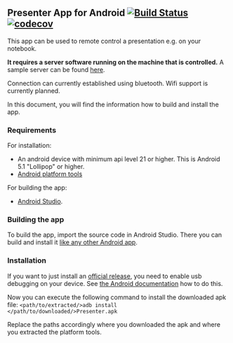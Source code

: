## Presenter App for Android [![Build Status](https://travis-ci.com/FelixWohlfrom/Presenter-Client-Android.svg?branch=master)](https://travis-ci.com/FelixWohlfrom/Presenter-Client-Android) [![codecov](https://codecov.io/gh/FelixWohlfrom/Presenter-Client-Android/branch/master/graph/badge.svg)](https://codecov.io/gh/FelixWohlfrom/Presenter-Client-Android)

This app can be used to remote control a presentation e.g. on your notebook.

**It requires a server software running on the machine that is controlled.**
A sample server can be found [here](https://github.com/FelixWohlfrom/Presenter-Server).

Connection can currently established using bluetooth. Wifi support is currently planned.

In this document, you will find the information how to build and install the app.

### Requirements
For installation:
- An android device with minimum api level 21 or higher. This is Android 5.1 "Lollipop" or higher.
- [Android platform tools](https://developer.android.com/studio/releases/platform-tools.html)

For building the app:
- [Android Studio](https://developer.android.com/studio/index.html).

### Building the app
To build the app, import the source code in Android Studio.
There you can build and install it [like any other Android app](https://developer.android.com/training/basics/firstapp/running-app.html).

### Installation
If you want to just install an [official release](../../releases), you need to enable usb debugging on your device.
See [the Android documentation](https://developer.android.com/training/basics/firstapp/running-app.html#RealDevice) how to do this.

Now you can execute the following command to install the downloaded apk file:
```<path/to/extracted/>adb install </path/to/downloaded/>Presenter.apk```

Replace the paths accordingly where you downloaded the apk and where you extracted the platform tools.
